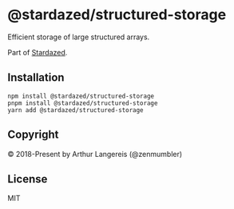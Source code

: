 @stardazed/structured-storage
=============================
Efficient storage of large structured arrays.

Part of [Stardazed](https://github.com/stardazed/stardazed).

Installation
------------
```
npm install @stardazed/structured-storage
pnpm install @stardazed/structured-storage
yarn add @stardazed/structured-storage
```

Copyright
---------
© 2018-Present by Arthur Langereis (@zenmumbler)

License
-------
MIT
